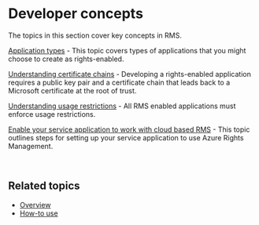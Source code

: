 ﻿
# Developer concepts #

The topics in this section cover key concepts in RMS.

[Application types](application_types.md) - This topic covers types of applications that you might choose to create as rights-enabled.

[Understanding certificate chains](understanding_certificate_chains.md) - Developing a rights-enabled application requires a public key pair and a certificate chain that leads back to a Microsoft certificate at the root of trust.

[Understanding usage restrictions](understanding_usage_restrictions.md) - All RMS enabled applications must enforce usage restrictions.

[Enable your service application to work with cloud based RMS](how_to_use_file_api_with_aadrm__cloud_.md) - This topic outlines steps for setting up your service application to use Azure Rights Management.

 

## Related topics ##
- [Overview](ad_rms_overview.md)
- [How-to use](how_to_use_msipc.md)
 

 

